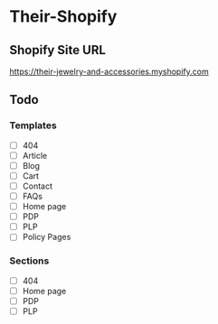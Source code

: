 # Their-Shopify

## Shopify Site URL
https://their-jewelry-and-accessories.myshopify.com

## Todo
### Templates
- [ ] 404
- [ ] Article
- [ ] Blog
- [ ] Cart
- [ ] Contact
- [ ] FAQs
- [ ] Home page
- [ ] PDP
- [ ] PLP
- [ ] Policy Pages

### Sections
- [ ] 404
- [ ] Home page
- [ ] PDP
- [ ] PLP
